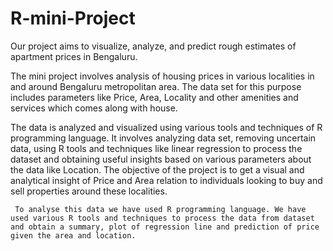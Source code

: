 # R-mini-Project
Our project aims to visualize, analyze, and predict rough estimates of apartment prices in Bengaluru.


The mini project involves analysis of housing prices in various localities in and around Bengaluru metropolitan area. The data set for this purpose includes parameters like Price, Area, Locality and other amenities and services which comes along with house.

The data is analyzed and visualized using various tools and techniques of R programming language. It involves analyzing data set, removing uncertain data, using R tools and techniques like linear regression to process the dataset and obtaining useful insights based on various parameters about the data like Location. The objective of the project is to get a visual and analytical insight of Price and Area relation to individuals looking to buy and sell properties around these localities.

	 To analyse this data we have used R programming language. We have used various R tools and techniques to process the data from dataset and obtain a summary, plot of regression line and prediction of price given the area and location.
